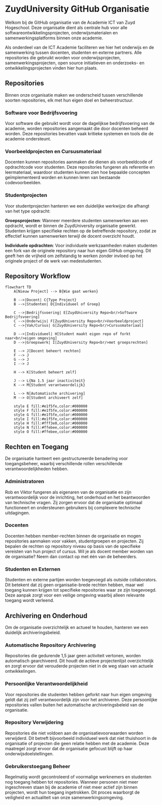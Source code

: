 # ZuydUniversity GitHub Organisatie

Welkom bij de GitHub organisatie van de Academie ICT van Zuyd Hogeschool. Deze organisatie dient als centrale hub voor alle softwareontwikkelingsprojecten, onderwijsmaterialen en samenwerkingsplatforms binnen onze academie.

Als onderdeel van de ICT Academie faciliteren we hier het onderwijs en de samenwerking tussen docenten, studenten en externe partners. Alle repositories die gebruikt worden voor onderwijsprojecten, samenwerkingsprojecten, open source initiatieven en onderzoeks- en ontwikkelingsprojecten vinden hier hun plaats.

## Repositories

Binnen onze organisatie maken we onderscheid tussen verschillende soorten repositories, elk met hun eigen doel en beheerstructuur.

### Software voor Bedrijfsvoering
Voor software die gebruikt wordt voor de dagelijkse bedrijfsvoering van de academie, worden repositories aangemaakt die door docenten beheerd worden. Deze repositories bevatten vaak kritieke systemen en tools die de academie ondersteunt.

### Voorbeeldprojecten en Cursusmateriaal
Docenten kunnen repositories aanmaken die dienen als voorbeeldcode of opdrachtcode voor studenten. Deze repositories fungeren als referentie en leermateriaal, waardoor studenten kunnen zien hoe bepaalde concepten geïmplementeerd worden en kunnen leren van bestaande codevoorbeelden.

### Studentprojecten
Voor studentprojecten hanteren we een duidelijke werkwijze die afhangt van het type opdracht:

**Groepsprojecten**: Wanneer meerdere studenten samenwerken aan een opdracht, wordt er binnen de ZuydUniversity organisatie gewerkt. Studenten krijgen specifieke rechten op de betreffende repository, zodat ze effectief kunnen samenwerken terwijl de docent overzicht houdt.

**Individuele opdrachten**: Voor individuele werkzaamheden maken studenten een fork van de originele repository naar hun eigen GitHub omgeving. Dit geeft hen de vrijheid om zelfstandig te werken zonder invloed op het originele project of de werk van medestudenten.

## Repository Workflow

```mermaid
flowchart TD
    A[Nieuw Project] --> B{Wie gaat werken}
    
    B -->|Docent| C{Type Project}
    B -->|Studenten| D{Individueel of Groep}
    
    C -->|Bedrijfsvoering| E[ZuydUniversity Repo<br/>Software Bedrijfsvoering]
    C -->|Onderwijs| F[ZuydUniversity Repo<br/>Voorbeeldproject]
    C -->|Vak/Cursus| G[ZuydUniversity Repo<br/>Cursusmateriaal]
    
    D -->|Individueel| H[Student maakt eigen repo of forkt naar<br/>eigen omgeving]
    D -->|Groepswerk| I[ZuydUniversity Repo<br/>met groepsrechten]
    
    E --> J[Docent beheert rechten]
    F --> J
    G --> J
    I --> J
    
    H --> K[Student beheert zelf]
    
    J --> L{Na 1.5 jaar inactiviteit}
    K --> M{Student verantwoordelijk}
    
    L --> N[Automatische archivering]
    M --> O[Student archiveert zelf]
    
    style E fill:#e1f5fe,color:#000000
    style F fill:#e1f5fe,color:#000000
    style G fill:#e1f5fe,color:#000000
    style I fill:#e1f5fe,color:#000000
    style H fill:#fff3e0,color:#000000
    style N fill:#ffebee,color:#000000
    style O fill:#ffebee,color:#000000
```

## Rechten en Toegang

De organisatie hanteert een gestructureerde benadering voor toegangsbeheer, waarbij verschillende rollen verschillende verantwoordelijkheden hebben.

### Administratoren
Rob en Viktor fungeren als eigenaren van de organisatie en zijn verantwoordelijk voor de inrichting, het onderhoud en het beantwoorden van technische vragen. Zij zorgen ervoor dat de organisatie optimaal functioneert en ondersteunen gebruikers bij complexere technische uitdagingen.

### Docenten
Docenten hebben member-rechten binnen de organisatie en mogen repositories aanmaken voor vakken, studentgroepen en projecten. Zij bepalen de rechten op repository niveau op basis van de specifieke vereisten van hun project of cursus. Wil je als docent member worden van de organisatie? Neem dan contact op met één van de beheerders.

### Studenten en Externen
Studenten en externe partijen worden toegevoegd als outside collaborators. Dit betekent dat zij geen organisatie-brede rechten hebben, maar wel toegang kunnen krijgen tot specifieke repositories waar ze zijn toegevoegd. Deze aanpak zorgt voor een veilige omgeving waarbij alleen relevante toegang wordt verleend.

## Archivering en Onderhoud

Om de organisatie overzichtelijk en actueel te houden, hanteren we een duidelijk archiveringsbeleid.

### Automatische Repository Archivering
Repositories die gedurende 1,5 jaar geen activiteit vertonen, worden automatisch gearchiveerd. Dit houdt de actieve projectenlijst overzichtelijk en zorgt ervoor dat verouderde projecten niet in de weg staan van actuele ontwikkelingen.

### Persoonlijke Verantwoordelijkheid
Voor repositories die studenten hebben geforkt naar hun eigen omgeving geldt dat zij zelf verantwoordelijk zijn voor het archiveren. Deze persoonlijke repositories vallen buiten het automatische archiveringsbeleid van de organisatie.

### Repository Verwijdering
Repositories die niet voldoen aan de organisatievoorwaarden worden verwijderd. Dit betreft bijvoorbeeld individueel werk dat niet thuishoort in de organisatie of projecten die geen relatie hebben met de academie. Deze maatregel zorgt ervoor dat de organisatie gefocust blijft op haar onderwijsdoelstellingen.

### Gebruikerstoegang Beheer
Regelmatig wordt gecontroleerd of voormalige werknemers en studenten nog toegang hebben tot repositories. Wanneer personen niet meer ingeschreven staan bij de academie of niet meer actief zijn binnen projecten, wordt hun toegang ingetrokken. Dit proces waarborgt de veiligheid en actualiteit van onze samenwerkingsomgeving.

